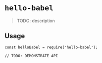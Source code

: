 # `hello-babel`

> TODO: description

## Usage

```
const helloBabel = require('hello-babel');

// TODO: DEMONSTRATE API
```
